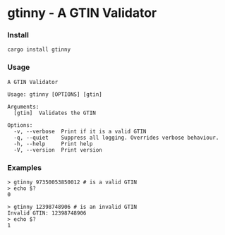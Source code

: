 # gtinny - A GTIN Validator

### Install

```console
cargo install gtinny
```

### Usage

```console
A GTIN Validator

Usage: gtinny [OPTIONS] [gtin]

Arguments:
  [gtin]  Validates the GTIN

Options:
  -v, --verbose  Print if it is a valid GTIN
  -q, --quiet    Suppress all logging. Overrides verbose behaviour.
  -h, --help     Print help
  -V, --version  Print version
```

### Examples
```console
> gtinny 97350053850012 # is a valid GTIN
> echo $?
0

> gtinny 12398748906 # is an invalid GTIN
Invalid GTIN: 12398748906
> echo $?
1
```